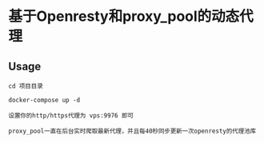 # 基于Openresty和proxy_pool的动态代理


## Usage
```
cd 项目目录

docker-compose up -d

设置你的http/https代理为 vps:9976 即可

proxy_pool一直在后台实时爬取最新代理，并且每40秒同步更新一次openresty的代理池库
```

